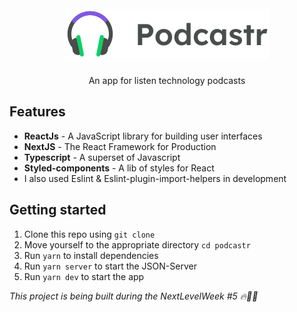 <h1 align="center">
  <br>
  <img src="./public/logo.svg"/>
  <br>
 </h1>
 
<p align="center">An app for listen technology podcasts</p>

<!-- <p align="center">
  <img src="public/moveit2.gif"/>
</p> -->

## Features
 - **ReactJs** - A JavaScript library for building user interfaces
 - **NextJS** - The React Framework for Production
 - **Typescript** - A superset of Javascript
 - **Styled-components** - A lib of styles for React
 - I also used Eslint & Eslint-plugin-import-helpers in development

## Getting started

1. Clone this repo using `git clone`
2. Move yourself to the appropriate directory `cd podcastr`<br />
3. Run `yarn` to install dependencies<br />
3. Run `yarn server` to start the JSON-Server<br />
4. Run `yarn dev` to start the app



*This project is being built during the NextLevelWeek #5 🔥👨‍💻*
